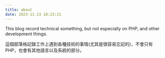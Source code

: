 ```yaml
---
title: about
date: 2023-11-23 18:23:21
---
```

This blog record technical something, but not especially on PHP, and other development things.


這個部落格記錄工作上遇到各種技術的事情(尤其是很容易忘記的)，不會只有PHP，也會有其他語言以及系統的部分。
